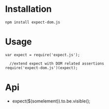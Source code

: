 # Installation
```
npm install expect-dom.js
```

# Usage


```
var expect = require('expect.js');

  //extend expect with DOM related assertions
require('expect-dom.js')(expect);

```

# Api

* expect($(somelement)).to.be.visible();



